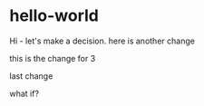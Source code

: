 # hello-world

Hi - let's make a decision.
here is another change

this is the change for 3

last change

what if?
